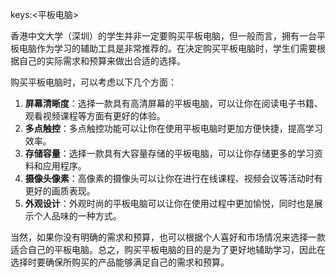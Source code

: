 keys:<平板电脑>


香港中文大学（深圳）的学生并非一定要购买平板电脑，但一般而言，拥有一台平板电脑作为学习的辅助工具是非常推荐的。在决定购买平板电脑时，学生们需要根据自己的实际需求和预算来做出合适的选择。

购买平板电脑时，可以考虑以下几个方面：

1. **屏幕清晰度**：选择一款具有高清屏幕的平板电脑，可以让你在阅读电子书籍、观看视频课程等方面有更好的体验。
2. **多点触控**：多点触控功能可以让你在使用平板电脑时更加方便快捷，提高学习效率。
3. **存储容量**：选择一款具有大容量存储的平板电脑，可以让你存储更多的学习资料和应用程序。
4. **摄像头像素**：高像素的摄像头可以让你在进行在线课程、视频会议等活动时有更好的画质表现。
5. **外观设计**：外观时尚的平板电脑可以让你在使用过程中更加愉悦，同时也是展示个人品味的一种方式。

当然，如果你没有明确的需求和预算，也可以根据个人喜好和市场情况来选择一款适合自己的平板电脑。总之，购买平板电脑的目的是为了更好地辅助学习，因此在选择时要确保所购买的产品能够满足自己的需求和预算。